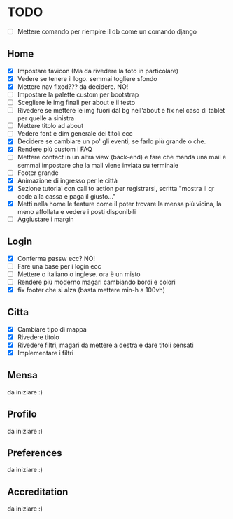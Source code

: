 # TODO

- [ ] Mettere comando per riempire il db come un comando django

## Home

- [x] Impostare favicon (Ma da rivedere la foto in particolare)
- [x] Vedere se tenere il logo. semmai togliere sfondo
- [x] Mettere nav fixed??? da decidere. NO!
- [ ] Impostare la palette custom per bootstrap
- [ ] Scegliere le img finali per about e il testo
- [ ] Rivedere se mettere le img fuori dal bg nell'about e fix nel caso di tablet per quelle a sinistra
- [ ] Mettere titolo ad about
- [ ] Vedere font e dim generale dei titoli ecc
- [x] Decidere se cambiare un po' gli eventi, se farlo più grande o che.
- [x] Rendere più custom i FAQ
- [ ] Mettere contact in un altra view (back-end) e fare che manda una mail e semmai impostare che la mail viene inviata su terminale
- [ ] Footer grande
- [x] Animazione di ingresso per le città
- [x] Sezione tutorial con call to action per registrarsi, scritta "mostra il qr code alla cassa e paga il giusto..."
- [x] Metti nella home le feature come il poter trovare la mensa più vicina, la meno affollata e vedere i posti disponibili
- [ ] Aggiustare i margin

## Login
- [x] Conferma passw ecc? NO!
- [ ] Fare una base per i login ecc
- [ ] Mettere o italiano o inglese. ora è un misto
- [ ] Rendere più moderno magari cambiando bordi e colori
- [x] fix footer che si alza (basta mettere min-h a 100vh)

## Citta
- [x] Cambiare tipo di mappa
- [x] Rivedere titolo
- [x] Rivedere filtri, magari da mettere a destra e dare titoli sensati
- [x] Implementare i filtri

## Mensa
da iniziare :)

## Profilo
da iniziare :)

## Preferences
da iniziare :)

## Accreditation
da iniziare :)